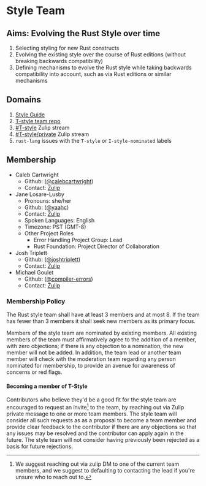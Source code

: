 # Style Team

## Aims: Evolving the Rust Style over time

1. Selecting styling for new Rust constructs
2. Evolving the existing style over the course of Rust editions (without breaking backwards compatibility)
3. Defining mechanisms to evolve the Rust style while taking backwards compatibility into account, such as via Rust editions or similar mechanisms

## Domains

1. [Style Guide](https://github.com/rust-lang/fmt-rfcs/blob/master/guide/guide.md)
2. [T-style team repo](https://github.com/rust-lang/fmt-rfcs/)
3. [#T-style](https://rust-lang.zulipchat.com/#narrow/stream/346005-t-style) Zulip stream
4. [#T-style/private](https://rust-lang.zulipchat.com/#narrow/stream/353175-t-style.2Fprivate) Zulip stream
5. `rust-lang` issues with the `T-style` or `I-style-nominated` labels

## Membership

* Caleb Cartwright
    * Github: ([@calebcartwright](https://github.com/calebcartwright))
    * Contact: [Zulip](https://rust-lang.zulipchat.com/#narrow/pm-with/320317-Caleb-Cartwright)
* Jane Losare-Lusby
    * Pronouns: she/her
    * Github: ([@yaahc](https://github.com/yaahc))
    * Contact: [Zulip](https://rust-lang.zulipchat.com/#narrow/pm-with/220273-Jane-Losare-Lusby)
    * Spoken Languages: English
    * Timezone: PST (GMT-8)
    * Other Project Roles
        * Error Handling Project Group: Lead
        * Rust Foundation: Project Director of Collaboration
* Josh Triplett
    * Github: ([@joshtriplett](https://github.com/joshtriplett))
    * Contact: [Zulip](https://rust-lang.zulipchat.com/#narrow/pm-with/239881-Josh-Triplett)
* Michael Goulet
    * Github: ([@compiler-errors](https://github.com/compiler-errors))
    * Contact: [Zulip](https://rust-lang.zulipchat.com/#narrow/pm-with/426609-Michael-Goulet-(compiler-errors))

### Membership Policy

The Rust style team shall have at least 3 members and at most 8. If the team has fewer than 3 members it shall seek new members as its primary focus.

Members of the style team are nominated by existing members. All existing members of the team must affirmatively agree to the addition of a member, with zero objections; if there is any objection to a nomination, the new member will not be added. In addition, the team lead or another team member will check with the moderation team regarding any person nominated for membership, to provide an avenue for awareness of concerns or red flags.

#### Becoming a member of T-Style

Contributors who believe they'd be a good fit for the style team are encouraged to request an invite[^1] to the team, by reaching out via Zulip private message to one or more team members. The style team will consider all such requests as as a proposal to become a team member and provide clear feedback to the contributor if there are any objections so that any issues may be resolved and the contributor can apply again in the future. The style team will not consider having previously been rejected as a basis for future rejections.


[^1]: We suggest reaching out via zulip DM to one of the current team members, and we suggest to defaulting to contacting the lead if you're unsure who to reach out to.

[Style Guide]: https://github.com/rust-lang/fmt-rfcs/blob/master/guide/guide.md
[#T-style]: https://rust-lang.zulipchat.com/#narrow/stream/346005-t-style
